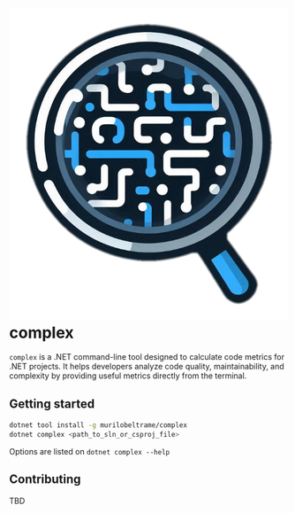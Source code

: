 # ![comlex](./docs/Complex.png) complex

`complex` is a .NET command-line tool designed to calculate code metrics for .NET projects. It helps developers analyze code quality, maintainability, and complexity by providing useful metrics directly from the terminal.

## Getting started

```sh
dotnet tool install -g murilobeltrame/complex
dotnet complex <path_to_sln_or_csproj_file>
```

Options are listed on `dotnet complex --help`

## Contributing

TBD
